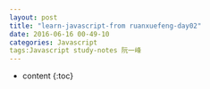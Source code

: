 ```yaml
---
layout: post
title: "learn-javascript-from ruanxuefeng-day02"
date: 2016-06-16 00-49-10
categories: Javascript
tags:Javascript study-notes 阮一峰
---
```


* content
{:toc}

